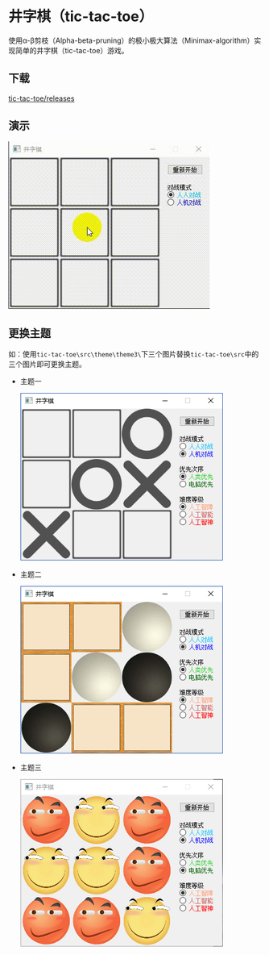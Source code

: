 # 井字棋（tic-tac-toe）

使用α-β剪枝（Alpha-beta-pruning）的极小极大算法（Minimax-algorithm）实现简单的井字棋（tic-tac-toe）游戏。

## 下载

[tic-tac-toe/releases](https://github.com/huihut/tic-tac-toe/releases)

## 演示

![demo](images/demo.gif)

## 更换主题

如：使用`tic-tac-toe\src\theme\theme3\`下三个图片替换`tic-tac-toe\src`中的三个图片即可更换主题。

* 主题一

  ![theme1](images/theme1.png)

* 主题二

  ![theme2](images/theme2.png)

* 主题三

  ![theme3](images/theme3.png)
